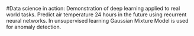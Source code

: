 #Data science in action:
Demonstration of deep learning applied to real world tasks.
Predict air temperature 24 hours in the future using recurrent neural networks.
In unsupervised learning Gaussian Mixture Model is used for anomaly detection.

